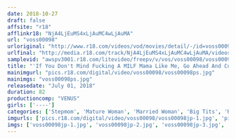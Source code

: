 ```yaml
---
date: 2018-10-27
draft: false
affsite: "r18"
afflinkr18: "NjA4LjEuMS4xLjAuMC4wLjAuMA"
url: "voss00098"
urloriginal: "http://www.r18.com/videos/vod/movies/detail/-/id=voss00098"
urlfinal: "http://media.r18.com/track/NjA4LjEuMS4xLjAuMC4wLjAuMA/videos/vod/movies/detail/-/id=voss00098"
samplevid: "awspv3001.r18.com/litevideo/freepv/v/vos/voss00098/voss00098_dmb_w.mp4"
title: "'If You Don't Mind Fucking A MILF Mama Like Me, Go Ahead And Cum Inside Me All You Want' When My Dad Got Remarried, My New Stepmom Turned Out To Be A Divine Big Tits Beauty! My Stepmom Was A Responsible, Prim And Proper But Kind And Gentle Lady And She Would Grant My Every Horny Wish And Volunteered To Be My Sex Practice Partner! When I Realized That She Was Dissatisfied With My Dad's Limp Dick, She Came Hard For My Rock Hard Cock And Let Me Creampie Her"
mainimgurl: "pics.r18.com/digital/video/voss00098/voss00098ps.jpg"
mainimgs: "voss00098ps.jpg"
releasedate: "July 01, 2018"
duration: 82
productioncomp: "VENUS"
girls: ['----']
categories: ['Stepmom', 'Mature Woman', 'Married Woman', 'Big Tits', 'Relatives', 'Creampie', 'Hi-Def']
imgurls: ['pics.r18.com/digital/video/voss00098/voss00098jp-1.jpg', 'pics.r18.com/digital/video/voss00098/voss00098jp-2.jpg', 'pics.r18.com/digital/video/voss00098/voss00098jp-3.jpg', 'pics.r18.com/digital/video/voss00098/voss00098jp-4.jpg', 'pics.r18.com/digital/video/voss00098/voss00098jp-5.jpg', 'pics.r18.com/digital/video/voss00098/voss00098jp-6.jpg', 'pics.r18.com/digital/video/voss00098/voss00098jp-7.jpg', 'pics.r18.com/digital/video/voss00098/voss00098jp-8.jpg', 'pics.r18.com/digital/video/voss00098/voss00098jp-9.jpg', 'pics.r18.com/digital/video/voss00098/voss00098jp-10.jpg', 'pics.r18.com/digital/video/voss00098/voss00098jp-11.jpg', 'pics.r18.com/digital/video/voss00098/voss00098jp-12.jpg', 'pics.r18.com/digital/video/voss00098/voss00098jp-13.jpg', 'pics.r18.com/digital/video/voss00098/voss00098jp-14.jpg', 'pics.r18.com/digital/video/voss00098/voss00098jp-15.jpg', 'pics.r18.com/digital/video/voss00098/voss00098jp-16.jpg', 'pics.r18.com/digital/video/voss00098/voss00098jp-17.jpg', 'pics.r18.com/digital/video/voss00098/voss00098jp-18.jpg', 'pics.r18.com/digital/video/voss00098/voss00098jp-19.jpg', 'pics.r18.com/digital/video/voss00098/voss00098jp-20.jpg']
imgs: ['voss00098jp-1.jpg', 'voss00098jp-2.jpg', 'voss00098jp-3.jpg', 'voss00098jp-4.jpg', 'voss00098jp-5.jpg', 'voss00098jp-6.jpg', 'voss00098jp-7.jpg', 'voss00098jp-8.jpg', 'voss00098jp-9.jpg', 'voss00098jp-10.jpg', 'voss00098jp-11.jpg', 'voss00098jp-12.jpg', 'voss00098jp-13.jpg', 'voss00098jp-14.jpg', 'voss00098jp-15.jpg', 'voss00098jp-16.jpg', 'voss00098jp-17.jpg', 'voss00098jp-18.jpg', 'voss00098jp-19.jpg', 'voss00098jp-20.jpg']
---
```

